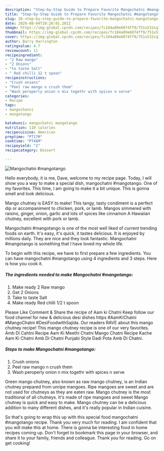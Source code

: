 ```yaml
---
description: "Step-by-Step Guide to Prepare Favorite Mangochatni #mangotango"
title: "Step-by-Step Guide to Prepare Favorite Mangochatni #mangotango"
slug: 26-step-by-step-guide-to-prepare-favorite-mangochatni-mangotango
date: 2020-08-04T10:20:01.281Z
image: https://img-global.cpcdn.com/recipes/fc184a89e6074ff9/751x532cq70/mangochatni-mangotango-recipe-main-photo.jpg
thumbnail: https://img-global.cpcdn.com/recipes/fc184a89e6074ff9/751x532cq70/mangochatni-mangotango-recipe-main-photo.jpg
cover: https://img-global.cpcdn.com/recipes/fc184a89e6074ff9/751x532cq70/mangochatni-mangotango-recipe-main-photo.jpg
author: Barry Harrington
ratingvalue: 4.7
reviewcount: 11
recipeingredient:
- "2 Raw mango"
- "2 Onions"
- "to taste Salt"
- " Red chilli 12 t spoon"
recipeinstructions:
- "Crush onions"
- "Peel raw mango n crush them"
- "Wash peroperly onion n mix togethr with spices n serve"
categories:
- Recipe
tags:
- mangochatni
- mangotango

katakunci: mangochatni mangotango 
nutrition: 110 calories
recipecuisine: American
preptime: "PT17M"
cooktime: "PT46M"
recipeyield: "2"
recipecategory: Dessert

---
```



![Mangochatni #mangotango](https://img-global.cpcdn.com/recipes/fc184a89e6074ff9/751x532cq70/mangochatni-mangotango-recipe-main-photo.jpg)

Hello everybody, it is me, Dave, welcome to my recipe page. Today, I will show you a way to make a special dish, mangochatni #mangotango. One of my favorites. This time, I am going to make it a bit unique. This is gonna smell and look delicious.

Mango chutney is EASY to make! This tangy, tasty condiment is a perfect dip or accompaniment to chicken, pork, or lamb. Mangos simmered with raisins, ginger, onion, garlic and lots of spices like cinnamon A Hawaiian chutney, excellent with pork or lamb.

Mangochatni #mangotango is one of the most well liked of current trending foods on earth. It's easy, it's quick, it tastes delicious. It is enjoyed by millions daily. They are nice and they look fantastic. Mangochatni #mangotango is something that I have loved my whole life.


To begin with this recipe, we have to first prepare a few ingredients. You can have mangochatni #mangotango using 4 ingredients and 3 steps. Here is how you cook it.

<!--inarticleads1-->

##### The ingredients needed to make Mangochatni #mangotango:

1. Make ready 2 Raw mango
1. Get 2 Onions
1. Take to taste Salt
1. Make ready  Red chilli 1/2 t spoon


Please Like Comment &amp; Share the recipe of Aam ki Chatni Keep follow our food channel for new &amp; delicious desi dishes https #AamKiChatni #MangoChatni #DesiFoodwithSajida. Our readers RAVE about this mango chutney recipe! This mango chutney recipe is one of our very favorites. Amb Di Cahtni Recipe Aam Ki Meethi Chatni Mango Chatni Recipe Kache Aam Ki Chatni Amb Di Chatni Punjabi Style Dadi Pota Amb Di Chatni. 

<!--inarticleads2-->

##### Steps to make Mangochatni #mangotango:

1. Crush onions
1. Peel raw mango n crush them
1. Wash peroperly onion n mix togethr with spices n serve


Green mango chutney, also known as raw mango chutney, is an Indian chutney prepared from unripe mangoes. Ripe mangoes are sweet and are not used for chutneys as they are eaten raw. Mango chutney is the most traditional of all chutneys. It&#39;s made of ripe mangoes and sweet Mango chutney is quick and easy to make. Mango chutney can be a delicious addition to many different dishes, and it&#39;s really popular in Indian cuisine. 

So that's going to wrap this up with this special food mangochatni #mangotango recipe. Thank you very much for reading. I am confident that you will make this at home. There is gonna be interesting food in home recipes coming up. Don't forget to bookmark this page in your browser, and share it to your family, friends and colleague. Thank you for reading. Go on get cooking!
